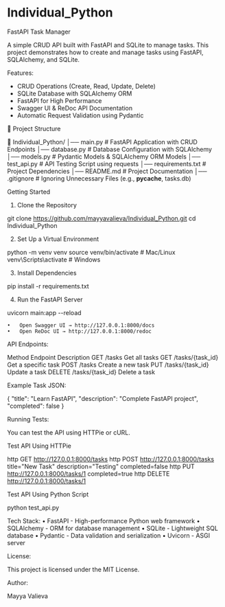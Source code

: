 # Individual_Python

FastAPI Task Manager

A simple CRUD API built with FastAPI and SQLite to manage tasks. This project demonstrates how to create and manage tasks using FastAPI, SQLAlchemy, and SQLite.

Features:

- CRUD Operations (Create, Read, Update, Delete)
- SQLite Database with SQLAlchemy ORM
- FastAPI for High Performance
- Swagger UI & ReDoc API Documentation
- Automatic Request Validation using Pydantic

📂 Project Structure

📁 Individual_Python/
│── main.py # FastAPI Application with CRUD Endpoints
│── database.py # Database Configuration with SQLAlchemy
│── models.py # Pydantic Models & SQLAlchemy ORM Models
│── test_api.py # API Testing Script using requests
│── requirements.txt # Project Dependencies
│── README.md # Project Documentation
│── .gitignore # Ignoring Unnecessary Files (e.g., **pycache**, tasks.db)

Getting Started

1. Clone the Repository

git clone https://github.com/mayyavalieva/Individual_Python.git
cd Individual_Python

2. Set Up a Virtual Environment

python -m venv venv
source venv/bin/activate # Mac/Linux
venv\Scripts\activate # Windows

3. Install Dependencies

pip install -r requirements.txt

4. Run the FastAPI Server

uvicorn main:app --reload

    •	Open Swagger UI → http://127.0.0.1:8000/docs
    •	Open ReDoc UI → http://127.0.0.1:8000/redoc

API Endpoints:

Method Endpoint Description
GET /tasks Get all tasks
GET /tasks/{task_id} Get a specific task
POST /tasks Create a new task
PUT /tasks/{task_id} Update a task
DELETE /tasks/{task_id} Delete a task

Example Task JSON:

{
"title": "Learn FastAPI",
"description": "Complete FastAPI project",
"completed": false
}

Running Tests:

You can test the API using HTTPie or cURL.

Test API Using HTTPie

http GET http://127.0.0.1:8000/tasks
http POST http://127.0.0.1:8000/tasks title="New Task" description="Testing" completed=false
http PUT http://127.0.0.1:8000/tasks/1 completed=true
http DELETE http://127.0.0.1:8000/tasks/1

Test API Using Python Script

python test_api.py

Tech Stack:
• FastAPI - High-performance Python web framework
• SQLAlchemy - ORM for database management
• SQLite - Lightweight SQL database
• Pydantic - Data validation and serialization
• Uvicorn - ASGI server

License:

This project is licensed under the MIT License.

Author:

Mayya Valieva
